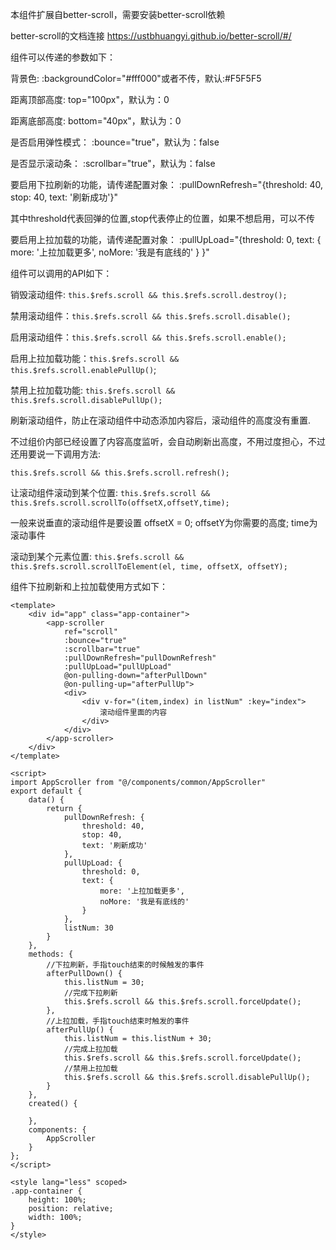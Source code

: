 本组件扩展自better-scroll，需要安装better-scroll依赖

better-scroll的文档连接   https://ustbhuangyi.github.io/better-scroll/#/

组件可以传递的参数如下：

背景色:  :backgroundColor="#fff000"或者不传，默认:#F5F5F5

距离顶部高度:   top="100px"，默认为：0

距离底部高度:   bottom="40px"，默认为：0

是否启用弹性模式：  :bounce="true"，默认为：false

是否显示滚动条：  :scrollbar="true"，默认为：false

要启用下拉刷新的功能，请传递配置对象：  :pullDownRefresh="{threshold: 40, stop: 40, text: '刷新成功'}"

其中threshold代表回弹的位置,stop代表停止的位置，如果不想启用，可以不传

要启用上拉加载的功能，请传递配置对象：  :pullUpLoad="{threshold: 0, text: { more: '上拉加载更多', noMore: '我是有底线的' } }"

组件可以调用的API如下：

销毁滚动组件: `this.$refs.scroll && this.$refs.scroll.destroy();`

禁用滚动组件：`this.$refs.scroll && this.$refs.scroll.disable();`

启用滚动组件：`this.$refs.scroll && this.$refs.scroll.enable();`

启用上拉加载功能：`this.$refs.scroll && this.$refs.scroll.enablePullUp()`;

禁用上拉加载功能: `this.$refs.scroll && this.$refs.scroll.disablePullUp();`

刷新滚动组件，防止在滚动组件中动态添加内容后，滚动组件的高度没有重置.

不过组价内部已经设置了内容高度监听，会自动刷新出高度，不用过度担心，不过还用要说一下调用方法:

`this.$refs.scroll && this.$refs.scroll.refresh();`

让滚动组件滚动到某个位置: `this.$refs.scroll && this.$refs.scroll.scrollTo(offsetX,offsetY,time);`

一般来说垂直的滚动组件是要设置 offsetX = 0; offsetY为你需要的高度; time为滚动事件

滚动到某个元素位置: `this.$refs.scroll && this.$refs.scroll.scrollToElement(el, time, offsetX, offsetY);`

组件下拉刷新和上拉加载使用方式如下：

```
<template>
	<div id="app" class="app-container">
		<app-scroller
			ref="scroll"
			:bounce="true"
			:scrollbar="true"
			:pullDownRefresh="pullDownRefresh"
			:pullUpLoad="pullUpLoad"
		    @on-pulling-down="afterPullDown"
		    @on-pulling-up="afterPullUp">
			<div>
				<div v-for="(item,index) in listNum" :key="index">
					滚动组件里面的内容
				</div>
			</div>
		</app-scroller>
	</div>
</template>

<script>
import AppScroller from "@/components/common/AppScroller"
export default {
	data() {
		return {
			pullDownRefresh: {
				threshold: 40,
				stop: 40,
				text: '刷新成功'
			},
			pullUpLoad: {
				threshold: 0,
				text: {
					more: '上拉加载更多',
					noMore: '我是有底线的'
				}
			},
			listNum: 30
		}
	},
	methods: {
		//下拉刷新，手指touch结束的时候触发的事件
		afterPullDown() {
			this.listNum = 30;
			//完成下拉刷新
			this.$refs.scroll && this.$refs.scroll.forceUpdate();
		},
		//上拉加载，手指touch结束时触发的事件
		afterPullUp() {
			this.listNum = this.listNum + 30;
			//完成上拉加载
			this.$refs.scroll && this.$refs.scroll.forceUpdate();
			//禁用上拉加载
			this.$refs.scroll && this.$refs.scroll.disablePullUp();
		}
	},
	created() {

	},
	components: {
		AppScroller
	}
};
</script>

<style lang="less" scoped>
.app-container {
	height: 100%;
	position: relative;
	width: 100%;
}
</style>
```
